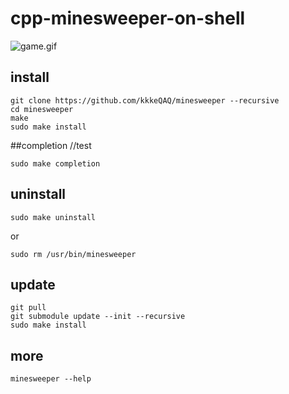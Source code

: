 # cpp-minesweeper-on-shell
![game.gif](https://github.com/kkkeQAQ/minesweeper/blob/markdown/game.gif)
## install

	git clone https://github.com/kkkeQAQ/minesweeper --recursive
	cd minesweeper
	make
	sudo make install

##completion      //test

	sudo make completion

## uninstall
	
	sudo make uninstall

or

	sudo rm /usr/bin/minesweeper

## update

	git pull
	git submodule update --init --recursive
	sudo make install

## more

	minesweeper --help
